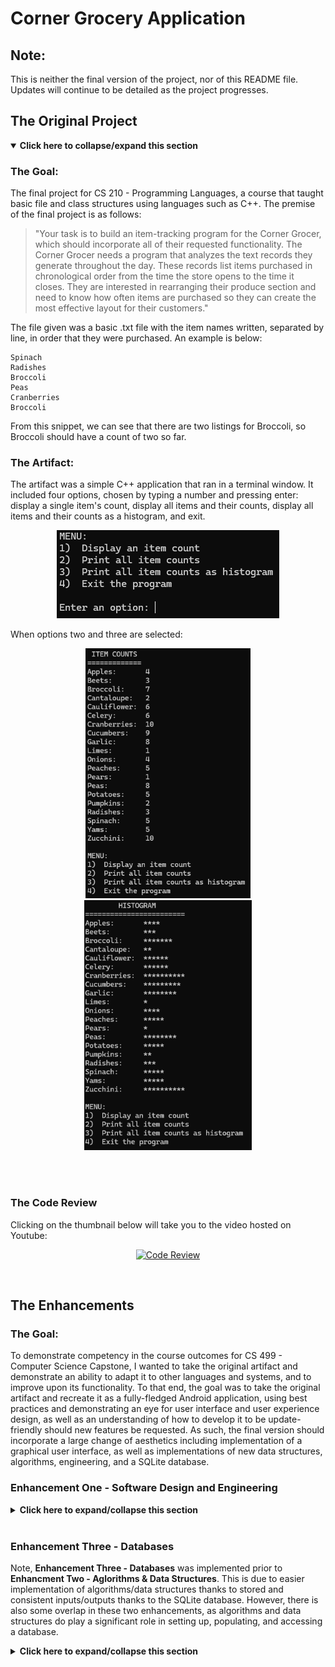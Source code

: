 # Corner Grocery Application

## Note:
This is neither the final version of the project, nor of this README file. Updates will continue to be detailed as the project progresses. 

## The Original Project
<details open>
<summary><b>Click here to collapse/expand this section</b></summary>

### The Goal:
The final project for CS 210 - Programming Languages, a course that taught basic file and class structures using languages such as C++. The premise of the final project is as follows:
>"Your task is to build an item-tracking program for the Corner Grocer, which should incorporate all of their requested functionality. The Corner Grocer needs a program that analyzes the text records they generate throughout the day. These records list items purchased in chronological order from the time the store opens to the time it closes. They are interested in rearranging their produce section and need to know how often items are purchased so they can create the most effective layout for their customers."

The file given was a basic .txt file with the item names written, separated by line, in order that they were purchased. An example is below:
```
Spinach
Radishes
Broccoli
Peas
Cranberries
Broccoli
```
From this snippet, we can see that there are two listings for Broccoli, so Broccoli should have a count of two so far. 


### The Artifact:
The artifact was a simple C++ application that ran in a terminal window. It included four options, chosen by typing a number and pressing enter: display a single item's count, display all items and their counts, display all items and their counts as a histogram, and exit.

<p align="center">
    <img src="screenshots/Artifact1.png" alt="The main menu displaying the options">
</p>

When options two and three are selected:

<p align="center">
    <img src="screenshots/Artifact2.png" alt="The display of items" height="400px">
    <img src="screenshots/Artifact3.png" alt="The histogram display" height="400px">
</p>
<br><br>

### The Code Review
Clicking on the thumbnail below will take you to the video hosted on Youtube:

<div align="center">
  
[![Code Review](https://img.youtube.com/vi/Jh8hhmw8C44/0.jpg)](https://www.youtube.com/watch?v=Jh8hhmw8C44)

</div>

</details>

<br>

## The Enhancements

### The Goal:
To demonstrate competency in the course outcomes for CS 499 - Computer Science Capstone, I wanted to take the original artifact and demonstrate an ability to adapt it to other languages and systems, and to improve upon its functionality. To that end, the goal was to take the original artifact and recreate it as a fully-fledged Android application, using best practices and demonstrating an eye for user interface and user experience design, as well as an understanding of how to develop it to be update-friendly should new features be requested. As such, the final version should incorporate a large change of aesthetics including implementation of a graphical user interface, as well as implementations of new data structures, algorithms, engineering, and a SQLite database.

### Enhancement One - Software Design and Engineering
<details>
<summary><b>Click here to expand/collapse this section</b></summary>

#### The Process
To begin the enhancements, I first considered the requirements of the project, and then began to work on ways in which the enhancements could be demonstrated. Part of this process was creating a simple mockup so that I could lay out key ideas and gain a basic visual guideline.
<p align="center">
    <img src="screenshots/Mockup.png" alt="The initial mockup of the Android application" height="400px">
</p>

Next, I created a new, basic application using Android Studio. Once it was set up, I first began creating pertinent .xml files, one for the main activity, one for what each item would look like, and one for each bottom sheet that would be implemented.
<p align="center">
<img src="screenshots/Layout.png" alt="The layout folder structure">
</p>
Once this was done, I simply created layouts using basic features so that I could easily access them when I was programming the main activity. As development continued, I slowly added more resource files and continued to develop the existent ones, adding new colors, layouts, icons, and more, including for day and night modes.

<br> Afterwards, coding and testing alternated, with any new features that required development being added.

#### The Features
While this enhancement is not a finalized version of the application, it does demonstrate the focus on Software Design and Engineering. As such, certain features have been updated or introduced. These include:

- **New GUI and layout, displaying all capabilities on one screen, with a scrollable RecyclerView that allows for quick, responsive access to all products**
<p align="center">
    <img src="screenshots/MainActivity.png" height="800px" alt="The main screen in the application">
    <img src="screenshots/MainActivityNightMode.png" height="800px" alt="The night mode version of the main screen.">
</p>
<br><br>

- **Search capabilities accessed directly from the toolbar**
<p align="center">
    <img src="screenshots/cropped/Search1.png" height="200px" alt="Search icon in toolbar">
    <img src="screenshots/cropped/Search2.png" height="200px" alt="Search capability">
</p>
<br><br>

- **Adjusting products by clicking on individual items, with hint text displaying the currently set quantity, and a decrement button that is disabled should the quantity be at zero**
<p align="center">
    <!-- <img src="screenshots/cropped/UpdateProduct.png" height="400px" alt="The bottom sheet that allows for updating a product"> -->
    <img src="screenshots/cropped/Hint.png" height="400px" alt="The bottom sheet that allows for updating a product">
    <img src="screenshots/cropped/DisabledDecrement.png" height="400px" alt="The bottom sheet that allows for updating a product">
</p>
<br><br>

- **Adding new products upon clicking the floating action button**
<p align="center">
    <img src="screenshots/cropped/AddProduct.png" height="400px" alt="The bottom sheet demonstrating the capability of adding a product.">
</p>
<br><br>

- **Deleting products upon long-press, which then requires confirmation**
<p align="center">
    <img src="screenshots/cropped/Delete.png" height="400px" alt="The bottom sheet demonstrating the capability of deleting a product.">
</p>

#### The Narrative
<details>
<summary><b><i>Click here to expand and read the accompanying narrative for the software design and engineering enhancement</i></b></summary>

>The artifact that I have chosen for enhancement is a project from CS 210 - Programming Languages. Initially a project designed to help learn class structures using C++, it was a simple application that tracked the number of items sold in a day by the Corner Grocer. Using data from a file, this information was shown to the user through three options: individual item search, displaying all items, and displaying all items through a histogram of asterisks for each item sold.<br><br>
I selected this project for multiple reasons. The main reason being that it is a simple enough application that it affords me the opportunity to adapt it to numerous environments and to make many improvements. In this case, I am adapting it to be a fully-fledged Android application that also allows users to add to or edit the items listed. This allows me to showcase user interface and user experience skills through developing a graphical user interface, as well allowing me to demonstrate my adaptability and consideration for future updates and enhancements. It also allows me to showcase Java proficiency, as well as an eye for detail and layout, as well as experience with databases such as SQL and SQLite as well as familiarity with data manipulation. <br><br>
For this enhancement, my goal primarily was to meet the fourth outcome, focusing on using well-founded and innovative techniques for implementing my solution to deliver value. By demonstrating that the application could run in a more visual and impactful manner, as well as being more accessible, I demonstrated adherence to this outcome. By using a consistent and meaningful commenting style through Javadoc comments, I allow for other developers, as well as myself, to more readily go through the code and understand how and why certain functions operate. I also have and will continue to maintain accessibility, in adherence to Android's design and accessibility principles. The methods and class structure implemented, as well as alternative versions of colors and icons for those devices using dark modes, follow best practices, with considerations towards current methodologies for development. I also followed a full plan to implement this enhancement, using requirements gathering, planning, mockup and wireframe design, alongside implementation and testing following a common development lifecycle. While there are features that check for valid input, these will be enhanced further in later updates once the database has been implemented, with algorithms and data structures also playing a large role in the input validation and error handling process. Currently, my outcome-coverage plans are intact, as I believe that, through the narratives, reflection, and code review, I will be covering the first two course outcomes, and the following enhancements will demonstrate a blend of the final three outcomes, with focus on the final two.<br><br>
Through the enhancement process, I have learned a lot. In particular, I have learned that practice truly does help: the first time that I created an Android application, I worried that the process would never quite "click into place" for me, and that I would constantly have to look up the entire procedure. However, when developing this application, I realized that I knew much more about the process than I had realized, and that I can now feel much more confident when tackling different aspects of application design and development. Using Android Studio's resources, designing an interface, and setting up the class and project structure was rather easy, and that knowledge has cemented my desire to continue working in application development. The most pressing challenge I faced was not to do with the actual development side, but the testing, as my computer needs to be replaced soon and struggles to run the Android emulator smoothly. My plan to rectify this is simple: replacing my computer once I graduate as a gift to myself. 
The other challenge I faced is trying to avoid perfecting every detail too early. As this enhancement will be polished after receiving feedback and modified during later enhancements, I had to try not to overwork small details. If I implemented every design consideration I wanted, the project would be behind schedule. Ideas such as offering a color selector for individual items, while helpful, are not necessary, and so I needed to be willing to push those developments and features back, focusing on what is necessary. This is a challenge for me, as I tend to be a perfectionist and enjoy working on developing user interface components and features. However, I am improving my ability to properly organize my time and development structure.

</details>

</details>
<br>

### Enhancement Three - Databases
Note, **Enhancement Three - Databases** was implemented prior to **Enhancment Two - Aglorithms & Data Structures**. This is due to easier implementation of algorithms/data structures thanks to stored and consistent inputs/outputs thanks to the SQLite database. However, there is also some overlap in these two enhancements, as algorithms and data structures do play a significant role in setting up, populating, and accessing a database.

<details>
<summary><b>Click here to expand/collapse this section</b></summary>

#### The Process
To begin, the main goal of implementing a database was to have repeat access to data with improved ability to search, sort, and modify. To that end, the first task was implementing a SQLite database. However, instead of using the default Android implementation of SQLite and related libraries, I instead used SQLCipher, so that a more secure database can be encrypted and require a passkey to decrypt it. This allows, should the Corner Grocer desire, an added level of security. While the application itself stores the database in a private folder in the system accessible only to the application, it now includes an added layer of protection. Another step of security is preventing SQL injection. This is accomplished in numerous ways, including the use of parameterized queries for user input, content values for helper methods, and limiting lengths and types of user input. 

#### The Features
As seen in earlier screenshots, there were placeholders for adding, updating, and deleting entries. These have now been given full functionality, allowing for users to completely modify the data stored within the database and shown in the application's main screen. Adjustments have also been made to allow users to submit an optional category for any item when adding.
<p align="center">
    <img src="screenshots/cropped/CategoryAddition.png" height="400px" alt="The bottom sheet demonstrating the capability of adding a product with a category field.">
</p>
<br>

There is also another significant change. When first launched, or when the database is removed when clearing the application storage, the application will build the SQLite database based on the input text file. This file has been modified for the Android application to include the data in this format: `Name,Category,Quantity`. An example portion of the input file and resulting main screen are below.

```
Apples,Produce,4
Beets,Produce,3
Broccoli,Produce,7
Cantaloupe,Produce,2
Cauliflower,Produce,6
```

<p align="center">
    <img src="screenshots/cropped/ReadFromFile.png" height="400px" alt="The bottom sheet demonstrating the capability of adding a product with a category field.">
</p>
<br>

Additional features include case insensitivity and trimmed inputs, so attempting to add ` yAMS     ` while `Yams` has already been entered will let you know that it is already in the database. This can help prevent issues with repeat items, especially in cases where users may accidentally attempt adding an existing item with differing capitalization or add a space after entering a product name due to keyboard suggestions.

Other, minor fixes have been added in this enhancement as well, including improved enabling/disabling of buttons when certain conditions are met, such as the increment button being disabled to begin with when the item chosen for updating began with the maximum quantity. 

#### The Narrative
<details>
<summary><b><i>Click here to expand and read the accompanying narrative for the database enhancement</i></b></summary>

>The artifact that I chose for this enhancement, as well as the other two, is from CS 210 - Programming Languages. In it, a grocery store, Corner Grocer, requested an application that reads information from a file to display the sale of items in three ways: by search, displaying all, or displaying all with a histogram. The data is also saved in a different format to a file called frequency.dat. The reason that I chose this artifact is that it works very well with the three enhancements, as it is a simple, yet useful original application that has room for improvement, and already shows a need for a more robust data management system. However, it should be noted that at this stage, I have alternated the order of enhancements and have worked on the Database enhancement prior to the Algorithm and Data Structure enhancement.<br><br>
In this specific enhancement category, adding a proper database allows for improved speed and data manipulation. It also allows the application to gain a level of security and input validation that would otherwise be a much more complex operation. To that end, I have implemented a SQLite database through SQLCipher, which allows for encrypting and decrypting the database should Corner Grocer desire. There is also functionality for reading, creating, updating, and deleting entries, as these can often be necessary when reviewing inventory, and allow for correcting any mistakes in the initial data files. This enhancement allows me to demonstrate an understanding of the implementation of relational databases and associated functionality, while writing code that allows for effective and easier future updates. This can be seen in the addition of a column in the database for product categories, which, while not necessary, allows for improved data effectiveness and manipulation.<br><br>
The course outcome that was a specific focus of this enhancement was the final outcome: "Develop a security mindset that anticipates adversarial exploits in software architecture and designs to expose potential vulnerabilities, mitigate design flaws, and ensure privacy and enhanced security of data and resources." This outcome was met through various means implemented, including a more secure format for data storage through using a database, optional encryption and decryption using a passphrase with SQLCipher, parameterized queries with user input validation to prevent injection, and having the data stored in a private encrypted folder accessible only to the application within the Android ecosystem. Such measures allow for a vastly improved level of security over the initial C++ program that uses an unencrypted directory to load, run, and store data in plain text formats.<br><br>
As of now, my outcome-coverage plans are intact. The initial enhancement focused on the fourth outcome: "Demonstrate an ability to use well-founded and innovative techniques, skills, and tools in computing practices for the purpose of implementing computer solutions that deliver value and accomplish industry-specific goals." This was accomplished through careful attention to the usage of various tools such as Javadoc commenting and by following well-founded guidelines for development such as accessibility and aesthetic considerations. Through the updated README markdown file, narratives, and code review, as well as through incorporating feedback into my work, I have also achieved, and will continue to meet, the first two course outcomes: "Employ strategies for building collaborative environments that enable diverse audiences to support organizational decision making in the field of computer science" and "Design, develop, and deliver professional-quality oral, written, and visual communications that are coherent, technically sound, and appropriately adapted to specific audiences and contexts." The remaining course outcome, “Design and evaluate computing solutions that solve a given problem using algorithmic principles and computer science practices and standards appropriate to its solution, while managing the trade-offs involved in design choices,” should be met through my upcoming enhancement for algorithms and data structure.<br><br>
For this artifact, there was a somewhat large learning curve in a few areas. First, I needed to learn how to better adapt the database and relevant operations to incorporate a more security-minded approach. This meant researching modern security concerns and solutions, as well as discovering tools to aid in the process. I then had to learn and test implementing those solutions and tools into my workflow, with additional tests to ensure that they provided ample security. Secondly, I needed to learn ideal techniques for displaying updated data, so that changes to the database were reflected in the application in an efficient manner. However, through testing solutions for both challenges, I gained an ability to solve them with a much deeper understanding of how to do so, which will aid me in my current and future projects.

</details>


</details>
<br>

